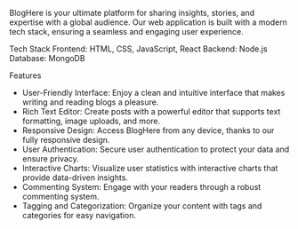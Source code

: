 
BlogHere is your ultimate platform for sharing insights, stories, and expertise with a global audience. Our web application is built with a modern tech stack, ensuring a seamless and engaging user experience.

Tech Stack
Frontend: HTML, CSS, JavaScript, React
Backend: Node.js
Database: MongoDB

Features

 - User-Friendly Interface: Enjoy a clean and intuitive interface that makes writing and reading blogs a pleasure.
 - Rich Text Editor: Create posts with a powerful editor that supports text formatting, image uploads, and more.
 - Responsive Design: Access BlogHere from any device, thanks to our fully responsive design.
 - User Authentication: Secure user authentication to protect your data and ensure privacy.
 - Interactive Charts: Visualize user statistics with interactive charts that provide data-driven insights.
 - Commenting System: Engage with your readers through a robust commenting system.
 - Tagging and Categorization: Organize your content with tags and categories for easy navigation.





